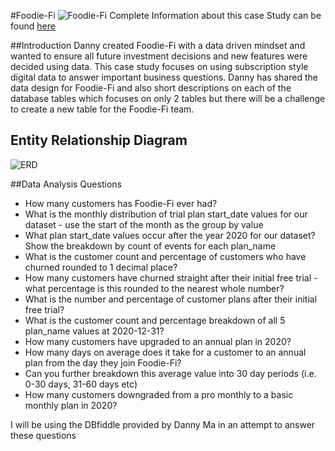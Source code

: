 #Foodie-Fi
![Foodie-Fi](https://8weeksqlchallenge.com/images/case-study-designs/3.png)
Complete Information about this case Study can be found [here](https://8weeksqlchallenge.com/case-study-3/)

##Introduction 
Danny created Foodie-Fi with a data driven mindset and wanted to ensure all future investment decisions and new features were decided using data. 
This case study focuses on using subscription style digital data to answer important business questions.
Danny has shared the data design for Foodie-Fi and also short descriptions on each of the database tables which focuses on only 2 tables but there will be a challenge to create a new table for the Foodie-Fi team.

## Entity Relationship Diagram
![ERD](https://8weeksqlchallenge.com/images/case-study-3-erd.png)

##Data Analysis Questions
* How many customers has Foodie-Fi ever had?
* What is the monthly distribution of trial plan start_date values for our dataset - use the start of the month as the group by value
* What plan start_date values occur after the year 2020 for our dataset? Show the breakdown by count of events for each plan_name
* What is the customer count and percentage of customers who have churned rounded to 1 decimal place?
* How many customers have churned straight after their initial free trial - what percentage is this rounded to the nearest whole number?
* What is the number and percentage of customer plans after their initial free trial?
* What is the customer count and percentage breakdown of all 5 plan_name values at 2020-12-31?
* How many customers have upgraded to an annual plan in 2020?
* How many days on average does it take for a customer to an annual plan from the day they join Foodie-Fi?
* Can you further breakdown this average value into 30 day periods (i.e. 0-30 days, 31-60 days etc)
* How many customers downgraded from a pro monthly to a basic monthly plan in 2020?

I will be using the DBfiddle provided by Danny Ma in an attempt to answer these questions
